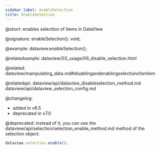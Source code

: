 ```yaml
---
sidebar_label: enableSelection
title: enableSelection
---          
```


@short: enables selection of items in DataView

@signature: enableSelection(): void;

@example:
dataview.enableSelection();

@relatedsample: dataview/03_usage/06_disable_selection.html

@related: dataview/manipulating_data.md#disablingandenablingselectionofanitem

@relatedapi: dataview/api/dataview_disableselection_method.md
dataview/api/dataview_selection_config.md

@changelog: 
- added in v6.5
- deprecated in v7.0

@deprecated: instead of it, you can use the dataview/api/selection/selection_enable_method.md method of the selection object:
~~~js
dataview.selection.enable();
~~~
